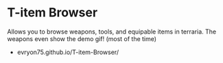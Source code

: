 # T-item Browser
Allows you to browse weapons, tools, and equipable items in terraria. The weapons even show the demo gif! (most of the time)
+ evryon75.github.io/T-item-Browser/
